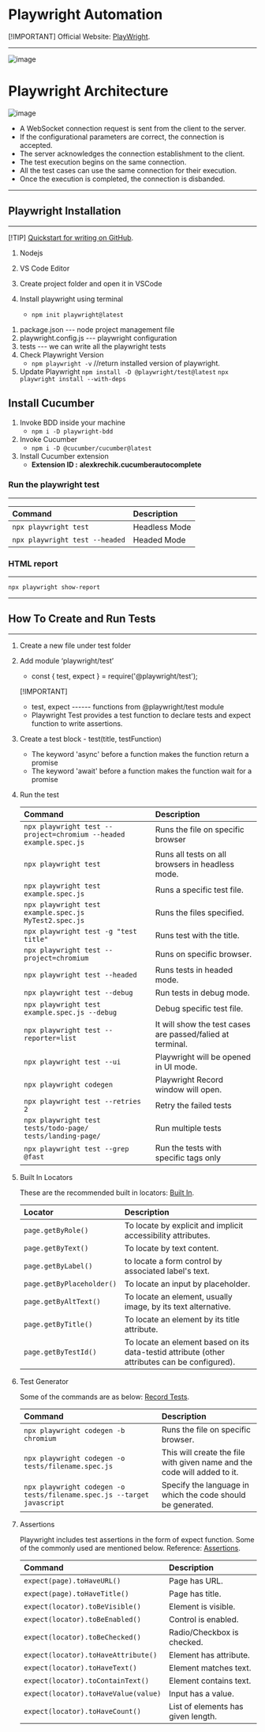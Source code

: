 # Playwright Automation

[!IMPORTANT]
Official Website: [PlayWright](https://playwright.dev/docs/intro).

---

![image](https://playwright.dev/img/playwright-logo.svg)

# Playwright Architecture

![image](https://cdn.prod.website-files.com/667144f11deb101986897c08/667144f11deb101986897e09_RH5oUf3qmBUEID5wf4txTFLVmgyBHt3UTZ7R6S4NsBREIjZDxr1in7_xIm-asTtCfBJ8v4x8pqJBx2VUoSeQl_rDT1RPE7gp_0LrwYnV7Gp-JFEocSC2c_uRwOuVYK7MFl5uoyI_Vaf5ZDie36A53zM.png)

- A WebSocket connection request is sent from the client to the server.
- If the configurational parameters are correct, the connection is accepted.
- The server acknowledges the connection establishment to the client.
- The test execution begins on the same connection.
- All the test cases can use the same connection for their execution.
- Once the execution is completed, the connection is disbanded.

---

## Playwright Installation

---

[!TIP]
[Quickstart for writing on GitHub](https://docs.github.com/en/get-started/writing-on-github/getting-started-with-writing-and-formatting-on-github/quickstart-for-writing-on-github).

1. Nodejs
2. VS Code Editor
3. Create project folder and open it in VSCode

4. Install playwright using terminal
   - `npm init playwright@latest`

1) package.json --- node project management file
2) playwright.config.js --- playwright configuration
3) tests --- we can write all the playwright tests
4) Check Playwright Version
   - `npm playwright -v` //return installed version of playwright.
5) Update Playwright
   `npm install -D @playwright/test@latest`
   <!-- Also download new browser binaries and their dependencies: -->
   `npx playwright install --with-deps`

## Install Cucumber

1. Invoke BDD inside your machine
   - `npm i -D playwright-bdd`
2. Invoke Cucumber
   - `npm i -D @cucumber/cucumber@latest`
3. Install Cucumber extension
   - **Extension ID :** **alexkrechik.cucumberautocomplete**

### Run the playwright test

---

| Command                        | Description   |
| :----------------------------- | :------------ |
| `npx playwright test`          | Headless Mode |
| `npx playwright test --headed` | Headed Mode   |

### HTML report

---

`npx playwright show-report`

---

## How To Create and Run Tests

---

1. Create a new file under test folder
2. Add module ‘playwright/test’

   - const { test, expect } = require('@playwright/test');

   [!IMPORTANT]

   - test, expect ------ functions from @playwright/test module

   * Playwright Test provides a test function to declare tests and expect function to write assertions.

3. Create a test block - test(title, testFunction)

   - The keyword 'async' before a function makes the function return a promise

   * The keyword 'await' before a function makes the function wait for a promise

4. Run the test

   | Command                                                            | Description                                                |
   | :----------------------------------------------------------------- | :--------------------------------------------------------- |
   | `npx playwright test --project=chromium --headed  example.spec.js` | Runs the file on specific browser                          |
   | `npx playwright test`                                              | Runs all tests on all browsers in headless mode.           |
   | `npx playwright test  example.spec.js`                             | Runs a specific test file.                                 |
   | `npx playwright test  example.spec.js  MyTest2.spec.js`            | Runs the files specified.                                  |
   | `npx playwright test -g "test title"`                              | Runs test with the title.                                  |
   | `npx playwright test --project=chromium`                           | Runs on specific browser.                                  |
   | `npx playwright test --headed`                                     | Runs tests in headed mode.                                 |
   | `npx playwright test --debug`                                      | Run tests in debug mode.                                   |
   | `npx playwright test example.spec.js --debug`                      | Debug specific test file.                                  |
   | `npx playwright test --reporter=list`                              | It will show the test cases are passed/falied at terminal. |
   | `npx playwright test --ui`                                         | Playwright will be opened in UI mode.                      |
   | `npx playwright codegen`                                           | Playwright Record window will open.                        |
   | `npx playwright test --retries 2`                                  | Retry the failed tests                                     |
   | `npx playwright test tests/todo-page/ tests/landing-page/`         | Run multiple tests                                         |
   | `npx playwright test --grep @fast`                                 | Run the tests with specific tags only                      |

5. Built In Locators

   These are the recommended built in locators: [Built In](https://playwright.dev/docs/locators).

   | Locator                   | Description                                                                                   |
   | :------------------------ | :-------------------------------------------------------------------------------------------- |
   | `page.getByRole() `       | To locate by explicit and implicit accessibility attributes.                                  |
   | `page.getByText()`        | To locate by text content.                                                                    |
   | `page.getByLabel()`       | to locate a form control by associated label's text.                                          |
   | `page.getByPlaceholder()` | To locate an input by placeholder.                                                            |
   | `page.getByAltText()`     | To locate an element, usually image, by its text alternative.                                 |
   | `page.getByTitle()`       | To locate an element by its title attribute.                                                  |
   | `page.getByTestId()`      | To locate an element based on its data-testid attribute (other attributes can be configured). |

6. Test Generator

   Some of the commands are as below: [Record Tests](https://playwright.dev/docs/codegen).

   | Command                                                                | Description                                                              |
   | :--------------------------------------------------------------------- | :----------------------------------------------------------------------- |
   | `npx playwright codegen -b chromium `                                  | Runs the file on specific browser.                                       |
   | `npx playwright codegen -o tests/filename.spec.js`                     | This will create the file with given name and the code will added to it. |
   | `npx playwright codegen -o tests/filename.spec.js --target javascript` | Specify the language in which the code should be generated.              |

7. Assertions

   Playwright includes test assertions in the form of expect function. Some of the commonly used are mentioned below.
   Reference: [Assertions](https://playwright.dev/docs/test-assertions).

   | Command                              | Description                        |
   | :----------------------------------- | :--------------------------------- |
   | `expect(page).toHaveURL()`           | Page has URL.                      |
   | `expect(page).toHaveTitle()`         | Page has title.                    |
   | `expect(locator).toBeVisible()`      | Element is visible.                |
   | `expect(locator).toBeEnabled()`      | Control is enabled.                |
   | `expect(locator).toBeChecked()`      | Radio/Checkbox is checked.         |
   | `expect(locator).toHaveAttribute()`  | Element has attribute.             |
   | `expect(locator).toHaveText()`       | Element matches text.              |
   | `expect(locator).toContainText()`    | Element contains text.             |
   | `expect(locator).toHaveValue(value)` | Input has a value.                 |
   | `expect(locator).toHaveCount()`      | List of elements has given length. |
